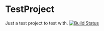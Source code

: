 TestProject
===========

Just a test project to test with.
[![Build Status](https://travis-ci.org/ajorians/TestProject.svg?branch=master)](https://travis-ci.org/ajorians/TestProject)
